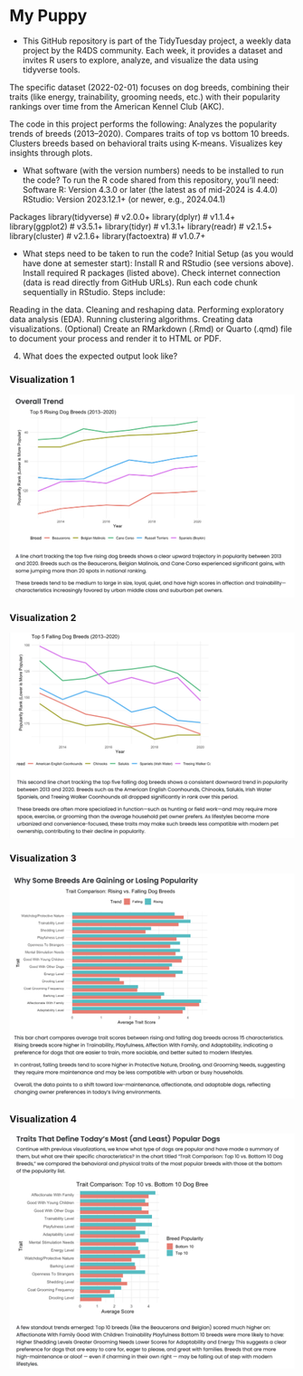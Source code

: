 # My Puppy

- This GitHub repository is part of the TidyTuesday project, a weekly data project by the R4DS community. Each week, it provides a dataset and invites R users to explore, analyze, and visualize the data using tidyverse tools. 

The specific dataset (2022-02-01) focuses on dog breeds, combining their traits (like energy, trainability, grooming needs, etc.) with their popularity rankings over time from the American Kennel Club (AKC).

The code in this project performs the following:
Analyzes the popularity trends of breeds (2013–2020).
Compares traits of top vs bottom 10 breeds.
Clusters breeds based on behavioral traits using K-means.
Visualizes key insights through plots.



- What software (with the version numbers) needs to be installed to run the code?
To run the R code shared from this repository, you’ll need:
 Software
R: Version 4.3.0 or later (the latest as of mid-2024 is 4.4.0)
RStudio: Version 2023.12.1+ (or newer, e.g., 2024.04.1)

 Packages
library(tidyverse)     # v2.0.0+
library(dplyr)         # v1.1.4+
library(ggplot2)       # v3.5.1+
library(tidyr)         # v1.3.1+
library(readr)         # v2.1.5+
library(cluster)       # v2.1.6+
library(factoextra)    # v1.0.7+



-  What steps need to be taken to run the code?
Initial Setup (as you would have done at semester start):
Install R and RStudio (see versions above).
Install required R packages (listed above).
Check internet connection (data is read directly from GitHub URLs).
Run each code chunk sequentially in RStudio.
Steps include:

Reading in the data.
Cleaning and reshaping data.
Performing exploratory data analysis (EDA).
Running clustering algorithms.
Creating data visualizations.
(Optional) Create an RMarkdown (.Rmd) or Quarto (.qmd) file to document your process and render it to HTML or PDF.



4. What does the expected output look like?
### Visualization 1
![Trend Plot 1](image/1.png)

### Visualization 2
![Trend Plot 2](image/2.png)

### Visualization 3
![Trend Plot 3](image/3.png)

### Visualization 4
![Trend Plot 4](image/4.png)

